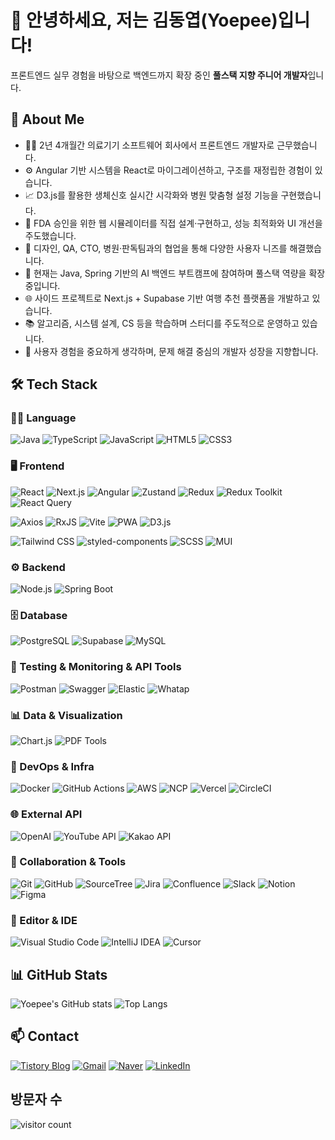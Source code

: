 # 👋 안녕하세요, 저는 김동엽(Yoepee)입니다!
프론트엔드 실무 경험을 바탕으로 백엔드까지 확장 중인 **풀스택 지향 주니어 개발자**입니다.

## 🧠 About Me

- 🧑‍💻 2년 4개월간 의료기기 소프트웨어 회사에서 프론트엔드 개발자로 근무했습니다.
- ⚙️ Angular 기반 시스템을 React로 마이그레이션하고, 구조를 재정립한 경험이 있습니다.
- 📈 D3.js를 활용한 생체신호 실시간 시각화와 병원 맞춤형 설정 기능을 구현했습니다.
- 📝 FDA 승인을 위한 웹 시뮬레이터를 직접 설계·구현하고, 성능 최적화와 UI 개선을 주도했습니다.
- 🤝 디자인, QA, CTO, 병원·판독팀과의 협업을 통해 다양한 사용자 니즈를 해결했습니다.
- 🧠 현재는 Java, Spring 기반의 AI 백엔드 부트캠프에 참여하며 풀스택 역량을 확장 중입니다.
- 🌐 사이드 프로젝트로 Next.js + Supabase 기반 여행 추천 플랫폼을 개발하고 있습니다.
- 📚 알고리즘, 시스템 설계, CS 등을 학습하며 스터디를 주도적으로 운영하고 있습니다.
- 🎯 사용자 경험을 중요하게 생각하며, 문제 해결 중심의 개발자 성장을 지향합니다.

## 🛠️ Tech Stack

### 🧑‍💻 Language  
![Java](https://img.shields.io/badge/Java-007396?style=flat&logo=openjdk&logoColor=white)
![TypeScript](https://img.shields.io/badge/TypeScript-3178C6?style=flat&logo=typescript&logoColor=white)
![JavaScript](https://img.shields.io/badge/JavaScript-F7DF1E?style=flat&logo=javascript&logoColor=black)
![HTML5](https://img.shields.io/badge/HTML5-E34F26?style=flat&logo=html5&logoColor=white)
![CSS3](https://img.shields.io/badge/CSS3-1572B6?style=flat&logo=css3&logoColor=white)

### 🖥️ Frontend  
![React](https://img.shields.io/badge/React-20232A?style=flat&logo=react&logoColor=61DAFB)
![Next.js](https://img.shields.io/badge/Next.js-000000?style=flat&logo=nextdotjs&logoColor=white)
![Angular](https://img.shields.io/badge/Angular-DD0031?style=flat&logo=angular&logoColor=white)
![Zustand](https://img.shields.io/badge/Zustand-000000?style=flat&logo=react&logoColor=white)
![Redux](https://img.shields.io/badge/Redux-764ABC?style=flat&logo=redux&logoColor=white)
![Redux Toolkit](https://img.shields.io/badge/Redux_Toolkit-764ABC?style=flat&logo=redux&logoColor=white)
![React Query](https://img.shields.io/badge/React_Query-FF4154?style=flat&logo=reactquery&logoColor=white)

![Axios](https://img.shields.io/badge/Axios-5A29E4?style=flat&logo=axios&logoColor=white)
![RxJS](https://img.shields.io/badge/RxJS-B7178C?style=flat&logo=reactivex&logoColor=white)
![Vite](https://img.shields.io/badge/Vite-646CFF?style=flat&logo=vite&logoColor=white)
![PWA](https://img.shields.io/badge/PWA-5A0FC8?style=flat&logo=pwa&logoColor=white)
![D3.js](https://img.shields.io/badge/D3.js-F9A03C?style=flat&logo=d3dotjs&logoColor=black)

![Tailwind CSS](https://img.shields.io/badge/Tailwind_CSS-06B6D4?style=flat&logo=tailwindcss&logoColor=white)
![styled-components](https://img.shields.io/badge/styled--components-3C3C3C?style=flat&logo=styled-components&logoColor=white)
![SCSS](https://img.shields.io/badge/SCSS-CC6699?style=flat&logo=sass&logoColor=white)
![MUI](https://img.shields.io/badge/MUI-007FFF?style=flat&logo=mui&logoColor=white)

### ⚙️ Backend  
![Node.js](https://img.shields.io/badge/Node.js-339933?style=flat&logo=nodedotjs&logoColor=white)
![Spring Boot](https://img.shields.io/badge/Spring_Boot-6DB33F?style=flat&logo=springboot&logoColor=white)

### 🗄️ Database  
![PostgreSQL](https://img.shields.io/badge/PostgreSQL-4169E1?style=flat&logo=postgresql&logoColor=white)
![Supabase](https://img.shields.io/badge/Supabase-2C2C2C?style=flat&logo=supabase&logoColor=3FCF8E)
![MySQL](https://img.shields.io/badge/MySQL-4479A1?style=flat&logo=mysql&logoColor=white)

### 📡 Testing  & Monitoring & API Tools  
![Postman](https://img.shields.io/badge/Postman-FF6C37?style=flat&logo=postman&logoColor=white)
![Swagger](https://img.shields.io/badge/Swagger-85EA2D?style=flat&logo=swagger&logoColor=black)
![Elastic](https://img.shields.io/badge/Elastic-005571?style=flat&logo=elastic&logoColor=white)
![Whatap](https://img.shields.io/badge/Whatap-2E2E2E?style=flat&logo=monitor&logoColor=white)

### 📊 Data & Visualization  
![Chart.js](https://img.shields.io/badge/Chart.js-FF6384?style=flat&logo=chartdotjs&logoColor=white)
![PDF Tools](https://img.shields.io/badge/PDF--Rendering-html2pdf%20%7C%20pdfmake%20%7C%20canvas--to--pdf-333333?style=flat&logo=adobeacrobatreader&logoColor=white)

### 🚀 DevOps & Infra  
![Docker](https://img.shields.io/badge/Docker-2496ED?style=flat&logo=docker&logoColor=white)
![GitHub Actions](https://img.shields.io/badge/GitHub_Actions-2088FF?style=flat&logo=githubactions&logoColor=white)
![AWS](https://img.shields.io/badge/AWS-232F3E?style=flat&logo=amazonaws&logoColor=white)
![NCP](https://img.shields.io/badge/Naver_Cloud_Platform-03C75A?style=flat&logo=naver&logoColor=white)
![Vercel](https://img.shields.io/badge/Vercel-000000?style=flat&logo=vercel&logoColor=white)
![CircleCI](https://img.shields.io/badge/CircleCI-343434?style=flat&logo=circleci&logoColor=white)

### 🌐 External API  
![OpenAI](https://img.shields.io/badge/OpenAI-2A0A4F?style=flat&logo=openai&logoColor=white)
![YouTube API](https://img.shields.io/badge/YouTube_API-FF0000?style=flat&logo=youtube&logoColor=white)
![Kakao API](https://img.shields.io/badge/Kakao_API-3C1E1E?style=flat&logo=kakaotalk&logoColor=yellow)

### 🤝 Collaboration & Tools  
![Git](https://img.shields.io/badge/Git-F05032?style=flat&logo=git&logoColor=white)
![GitHub](https://img.shields.io/badge/GitHub-181717?style=flat&logo=github&logoColor=white)
![SourceTree](https://img.shields.io/badge/SourceTree-0052CC?style=flat&logo=sourcetree&logoColor=white)
![Jira](https://img.shields.io/badge/Jira-0052CC?style=flat&logo=jira&logoColor=white)
![Confluence](https://img.shields.io/badge/Confluence-172B4D?style=flat&logo=confluence&logoColor=white)
![Slack](https://img.shields.io/badge/Slack-4A154B?style=flat&logo=slack&logoColor=white)
![Notion](https://img.shields.io/badge/Notion-000000?style=flat&logo=notion&logoColor=white)
![Figma](https://img.shields.io/badge/Figma-F24E1E?style=flat&logo=figma&logoColor=white)

### 🧰 Editor & IDE  
![Visual Studio Code](https://img.shields.io/badge/VSCode-007ACC?style=flat&logo=visualstudiocode&logoColor=white)
![IntelliJ IDEA](https://img.shields.io/badge/IntelliJ_IDEA-000000?style=flat&logo=intellijidea&logoColor=white)
![Cursor](https://img.shields.io/badge/Cursor-2E2E2E?style=flat&logo=react&logoColor=white)
## 📊 GitHub Stats
![Yoepee's GitHub stats](https://github-readme-stats.vercel.app/api?username=Yoepee&show_icons=true&theme=tokyonight)
![Top Langs](https://github-readme-stats.vercel.app/api/top-langs/?username=Yoepee&layout=compact&theme=tokyonight)

## 📫 Contact
[![Tistory Blog](https://img.shields.io/badge/Blog-nowsun.tistory.com-orange)](https://nowsun.tistory.com/)
[![Gmail](https://img.shields.io/badge/Gmail-rla9123@gmail.com-D14836?style=flat&logo=gmail&logoColor=white)](mailto:rla9123@gmail.com)
[![Naver](https://img.shields.io/badge/NaverMail-kdy2975@naver.com-03C75A?style=flat&logo=naver&logoColor=white)](mailto:kdy2975@naver.com)
[![LinkedIn](https://img.shields.io/badge/LinkedIn-동엽%20김-0A66C2?style=flat&logo=linkedin&logoColor=white)](https://www.linkedin.com/in/%EB%8F%99%EC%97%BD-%EA%B9%80-556308295/)

## 방문자 수
<img src="https://count.getloli.com/@Yoepee?name=Yoepee&theme=sketch-2&padding=7&offset=0&align=top&scale=1&pixelated=1&darkmode=auto" alt="visitor count"/>
